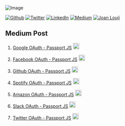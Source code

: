 ![Image](https://i.imgur.com/1VvfQXU.jpg)

<p><a href="https://github.com/sjlouji" target="_blank"><img alt="Github" src="https://img.shields.io/badge/GitHub-%2312100E.svg?&style=for-the-badge&logo=Github&logoColor=white" /></a> <a href="https://twitter.com/Joanlouji" target="_blank"><img alt="Twitter" src="https://img.shields.io/badge/twitter-%231DA1F2.svg?&style=for-the-badge&logo=twitter&logoColor=white" /></a> <a href="https://www.linkedin.com/in/sjlouji" target="_blank"><img alt="LinkedIn" src="https://img.shields.io/badge/linkedin-%230077B5.svg?&style=for-the-badge&logo=linkedin&logoColor=white" /></a> <a href="https://medium.com/@sjlouji10" target="_blank"><img alt="Medium" src="https://img.shields.io/badge/medium-%2312100E.svg?&style=for-the-badge&logo=medium&logoColor=white" /></a>
   <a href="https://joanlouji.web.app/" target="_blank"><img alt="Joan Louji" src="https://img.shields.io/badge/JL-Joan%20Louji-yellowgreen?style=for-the-badge&" /></a>
</p>


## Medium Post

1.  [Google OAuth - Passport JS](https://github.com/sjlouji/Passport-Strategies---Medium/tree/master/passport_sta) <a href="https://medium.com/@sjlouji10/node-and-passport-js-google-oauth20-authentication-8bcd6b3d67ca?sk=4c5bbea90e4d26a0d3cc3edc992937fb" target="_blank"><img alt="Medium" height="20" width="20" src="https://cdn.iconscout.com/icon/free/png-512/medium-1693563-1442604.png" /></a>

2.  [Facebook OAuth - Passport JS](https://github.com/sjlouji/Passport-Strategies---Medium/tree/master/facebook_passport) <a href="https://medium.com/@sjlouji10/node-and-passport-js-facebook-authentication-76cbfa903ff3?sk=eda87c34184d91e747f8422d4d4d98c0" target="_blank"><img alt="Medium" height="20" width="20" src="https://cdn.iconscout.com/icon/free/png-512/medium-1693563-1442604.png" /></a>

3.  [Github OAuth - Passport JS](https://github.com/sjlouji/Passport-Strategies---Medium/tree/master/github_passport) <a href="https://medium.com/@sjlouji10/node-and-passport-js-github-authentication-e33dbd0558c?sk=b9e376011d5de2fe196ab1763738579e" target="_blank"><img alt="Medium" height="20" width="20" src="https://cdn.iconscout.com/icon/free/png-512/medium-1693563-1442604.png" /></a>


4.  [Spotify OAuth - Passport JS](https://github.com/sjlouji/Passport-Strategies---Medium/tree/master/spotify_clonne) <a href="https://medium.com/@sjlouji10/authenticate-your-app-with-spotify-oauth-25744e906ade?sk=db56377b476285312c6a507606f8829d" target="_blank"><img alt="Medium" height="20" width="20" src="https://cdn.iconscout.com/icon/free/png-512/medium-1693563-1442604.png" /></a>


5.  [Amazon OAuth - Passport JS](https://github.com/sjlouji/Passport-Strategies---Medium/tree/master/Amazon_OAuth) <a href="https://medium.com/@sjlouji10/setup-amazon-oauth-with-node-and-passport-js-26686f972c15?sk=1b1e5558ce93a199424c70fae0f2344f" target="_blank"><img alt="Medium" height="20" width="20" src="https://cdn.iconscout.com/icon/free/png-512/medium-1693563-1442604.png" /></a>


6.  [Slack OAuth - Passport JS](https://github.com/sjlouji/Passport-Strategies---Medium/tree/master/slack_OAuth) <a href="https://medium.com/@sjlouji10/authenticate-your-app-with-slack-oauth-438c9ced4c6d?sk=a77cc4d848e9f63b63f56266d542a23f" target="_blank"><img alt="Medium" height="20" width="20" src="https://cdn.iconscout.com/icon/free/png-512/medium-1693563-1442604.png" /></a>


7.  [Twitter OAuth - Passport JS](https://github.com/sjlouji/Passport-Strategies---Medium/tree/master/twitter_oauth) <a href="https://medium.com/@sjlouji10/setting-up-twitter-oauth-with-node-and-passport-js-2298296b237c?sk=defa05b20ddcf5139393a37de9f89573" target="_blank"><img alt="Medium" height="20" width="20" src="https://cdn.iconscout.com/icon/free/png-512/medium-1693563-1442604.png" /></a>

